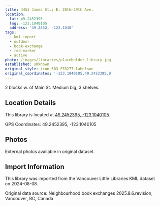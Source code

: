 ```yaml
---
title: 4453 James St.; E. 28th—29th Ave.
location:
  lat: 49.2452395
  lng: -123.1040105
  address: '49.2452, -123.1040'
tags:
  - kml-import
  - outdoor
  - book-exchange
  - red-marker
  - active
photo: /images/libraries/placeholder-library.jpg
established: unknown
original_style: icon-503-FF8277-labelson
original_coordinates: '-123.1040105,49.2452395,0'
---
```

2 blocks w. of Main St.
Medium big, 3 shelves.

## Location Details

This library is located at [49.2452395, -123.1040105](https://www.google.com/maps?q=49.2452395,-123.1040105).

GPS Coordinates: 49.2452395, -123.1040105

## Photos

External photos available in original dataset.

## Import Information

This library was imported from the Vancouver Little Libraries KML dataset on 2024-08-08.

Original data source: Neighbourhood book exchanges 2025.8.6.revision; Vancouver, BC, Canada
